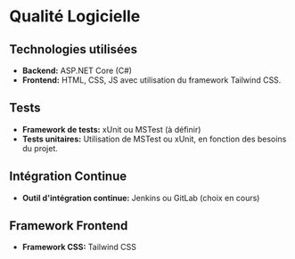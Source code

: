 # Qualité Logicielle

## Technologies utilisées
- **Backend:** ASP.NET Core (C#)
- **Frontend:** HTML, CSS, JS avec utilisation du framework Tailwind CSS.

## Tests
- **Framework de tests:** xUnit ou MSTest (à définir)
- **Tests unitaires:** Utilisation de MSTest ou xUnit, en fonction des besoins du projet.

## Intégration Continue
- **Outil d'intégration continue:** Jenkins ou GitLab (choix en cours)

## Framework Frontend
- **Framework CSS:** Tailwind CSS
